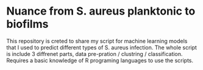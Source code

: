 # Nuance from S. aureus planktonic to biofilms
 This repository is creted to share my script for machine learning models that I used to predict different types of S. aureus infection. The whole script is include 3 diffrenet parts, data pre-pration / clustring / classification. 
 Requires a basic knowledge of R programing languages to use the scripts.

